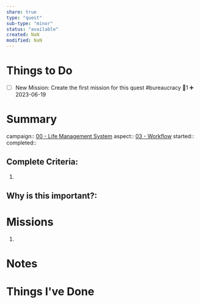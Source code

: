 ```yaml
---
share: true
type: "quest"
sub-type: "minor"
status: "available"
created: NaN 
modified: NaN
---
```

 
 
# Things to Do
- [ ] New Mission: Create the first mission for this quest #bureaucracy 🥄1 ➕ 2023-06-19 
# Summary
campaign:: [00 - Life Management System](./00%20-%20Life%20Management%20System.md)
aspect:: [03 - Workflow](./03%20-%20Workflow.md)
started:: 
completed::
## Complete Criteria:
1. 

## Why is this important?:

# Missions
1.

# Notes

# Things I've Done